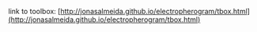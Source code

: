 link to toolbox: [http://jonasalmeida.github.io/electropherogram/tbox.html](http://jonasalmeida.github.io/electropherogram/tbox.html)

